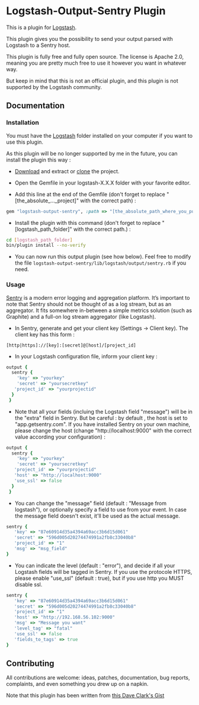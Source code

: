 # Logstash-Output-Sentry Plugin

This is a plugin for [Logstash](https://github.com/elasticsearch/logstash).

This plugin gives you the possibility to send your output parsed with Logstash to a Sentry host.

This plugin is fully free and fully open source. The license is Apache 2.0, meaning you are pretty much free to use it however you want in whatever way.

But keep in mind that this is not an official plugin, and this plugin is not supported by the Logstash community. 


## Documentation

### Installation 

You must have the [Logstash](https://github.com/elasticsearch/logstash) folder installed on your computer if you want to use this plugin.

As this plugin will be no longer supported by me in the future, you can install the plugin this way :  

* [Download](https://github.com/antho31/logstash-output-sentry/archive/master.zip) and extract or [clone](https://github.com/antho31/logstash-output-sentry.git) the project. 

* Open the Gemfile in your logstash-X.X.X folder with your favorite editor. 

* Add this line at the end of the Gemfile (don't forget to replace "[the_absolute_..._project]" with the correct path) : 

```ruby
gem "logstash-output-sentry", :path => "[the_absolute_path_where_you_put_the_project]/logstash-output-sentry"
```

* Install the plugin with this command (don't forget to replace "[logstash_path_folder]" with the correct path.) :
```sh
cd [logstash_path_folder]
bin/plugin install --no-verify
```

* You can now run this output plugin (see how below). Feel free to modify the file ```logstash-output-sentry/lib/logstash/output/sentry.rb``` if you need. 

### Usage 

[Sentry](https://getsentry.com/) is a modern error logging and aggregation platform.
It’s important to note that Sentry should not be thought of as a log stream, but as an aggregator. 
It fits somewhere in-between a simple metrics solution (such as Graphite) and a full-on log stream aggregator (like Logstash).

* In Sentry, generate and get your client key (Settings -> Client key). The client key has this form : 
```
[http|https]://[key]:[secret]@[host]/[project_id]
```

* In your Logstash configuration file, inform your client key : 
```ruby
output {
  sentry {
    'key' => "yourkey"
    'secret' => "yoursecretkey"
   'project_id' => "yourprojectid"
  }
 }
```

* Note that all your fields (incluing the Logstash field "message") will be in the "extra" field in Sentry. But be careful : by default , the host is set to "app.getsentry.com". If you have installed Sentry on your own machine, please change the host (change "http://localhost:9000" with the correct value according your configuration) :   
```ruby
output {
  sentry {
    'key' => "yourkey"
    'secret' => "yoursecretkey"
   'project_id' => "yourprojectid"
   'host' => "http://localhost:9000"
   'use_ssl' => false
  }
 }
```

* You can change the "message" field  (default : "Message from logstash"), or optionally specify a field to use from your event. In case the message field doesn't exist, it'll be used as the actual message.
```ruby
sentry {
   'key' => "87e60914d35a4394a69acc3b6d15d061"
   'secret' => "596d005d20274474991a2fb8c33040b8"
   'project_id' => "1"
   'msg' => "msg_field"
}
```

* You can indicate the level (default : "error"), and decide if all your Logstash fields will be tagged in Sentry. If you use the protocole HTTPS, please enable "use_ssl" (default : true), but if you use http you MUST disable ssl. 
```ruby
sentry {
   'key' => "87e60914d35a4394a69acc3b6d15d061"
   'secret' => "596d005d20274474991a2fb8c33040b8"
   'project_id' => "1"
   'host' => "http://192.168.56.102:9000"
   'msg' => "Message you want"
   'level_tag' => "fatal"
   'use_ssl' => false
   'fields_to_tags' => true 
}
```

## Contributing

All contributions are welcome: ideas, patches, documentation, bug reports, complaints, and even something you drew up on a napkin.

Note that this plugin has been written from [this Dave Clark's Gist](https://gist.github.com/clarkdave/edaab9be9eaa9bf1ee5f)

